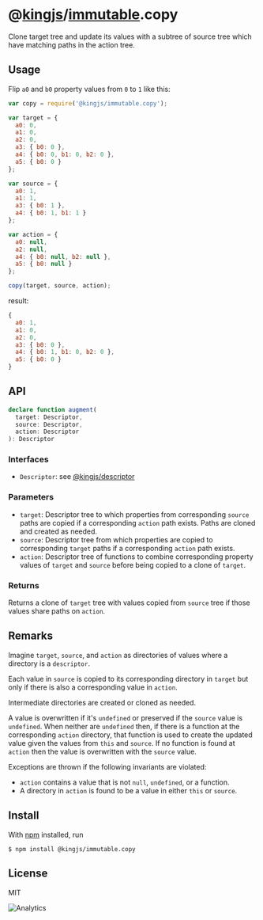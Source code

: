 # @[kingjs](https://www.npmjs.com/package/kingjs)/[immutable](https://www.npmjs.com/package/@kingjs/immutable).copy
Clone target tree and update its values with a subtree of source tree which have matching paths in the action tree.
## Usage
Flip `a0` and `b0` property values from `0` to `1` like this:
```js
var copy = require('@kingjs/immutable.copy');

var target = {
  a0: 0,
  a1: 0,
  a2: 0,
  a3: { b0: 0 },
  a4: { b0: 0, b1: 0, b2: 0 },
  a5: { b0: 0 }
};

var source = { 
  a0: 1,
  a1: 1,
  a3: { b0: 1 },
  a4: { b0: 1, b1: 1 }
};

var action = {
  a0: null,
  a2: null,
  a4: { b0: null, b2: null },
  a5: { b0: null }
};

copy(target, source, action);
```
result:
```js
{
  a0: 1,
  a1: 0,
  a2: 0,
  a3: { b0: 0 },
  a4: { b0: 1, b1: 0, b2: 0 },
  a5: { b0: 0 }
}
```
## API
```ts
declare function augment(
  target: Descriptor,
  source: Descriptor,
  action: Descriptor
): Descriptor
```
### Interfaces
- `Descriptor`: see [@kingjs/descriptor][descriptor]
### Parameters
- `target`: Descriptor tree to which properties from corresponding `source` paths are copied if a corresponding `action` path exists. Paths are cloned and created as needed.
- `source`: Descriptor tree from which properties are copied to corresponding `target` paths if a corresponding `action` path exists.
- `action`: Descriptor tree of functions to combine corresponding property values of `target` and `source` before being copied to a clone of `target`.
### Returns
Returns a clone of `target` tree with values copied from `source` tree if those values share paths on `action`.
## Remarks
Imagine `target`, `source`, and `action` as directories of values where a directory is a `descriptor`. 

Each value in `source` is copied to its corresponding directory in `target` but only if there is also a corresponding value in `action`. 

Intermediate directories are created or cloned as needed.

A value is overwritten if it's `undefined` or preserved if the `source` value is `undefined`. When neither are `undefined` then, if there is a function at the corresponding `action` directory, that function is used to create the updated value given the values from `this` and `source`. If no function is found at `action` then the value is overwritten with the `source` value.

Exceptions are thrown if the following invariants are violated:
- `action` contains a value that is not `null`, `undefined`, or a function.
- A directory in `action` is found to be a value in either `this` or `source`.
## Install
With [npm](https://npmjs.org/) installed, run
```
$ npm install @kingjs/immutable.copy
```
## License
MIT

![Analytics](https://analytics.kingjs.net/immutable/copy)


  [descriptor]: https://www.npmjs.com/package/@kingjs/descriptor
